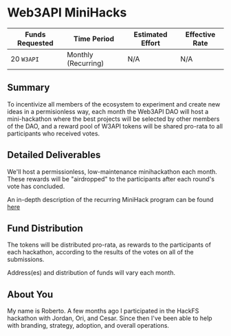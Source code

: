 # Web3API MiniHacks

| Funds Requested | Time Period | Estimated Effort | Effective Rate |
|-|-|-|-|
| 20 `W3API` | Monthly (Recurring) | N/A | N/A |

## Summary

To incentivize all members of the ecosystem to experiment and create new ideas in a permisionless way, each month the Web3API DAO will host a mini-hackathon where the best projects will be selected by other members of the DAO, and a reward pool of W3API tokens will be shared pro-rata to all participants who received votes.

## Detailed Deliverables

We'll host a permissionless, low-maintenance minihackathon each month. These rewards will be "airdropped" to the participants after each round's vote has concluded.

An in-depth description of the recurring MiniHack program can be found [here](https://hackmd.io/@65OECBYBR0asSQNS9Vmfbg/HydprhoM_/edit)

## Fund Distribution

The tokens will be distributed pro-rata, as rewards to the participants of each hackathon, according to the results of the votes on all of the submissions.

Address(es) and distribution of funds will vary each month.

## About You

My name is Roberto. A few months ago I participated in the HackFS hackathon with Jordan, Ori, and Cesar. Since then I've been able to help with branding, strategy, adoption, and overall operations.
